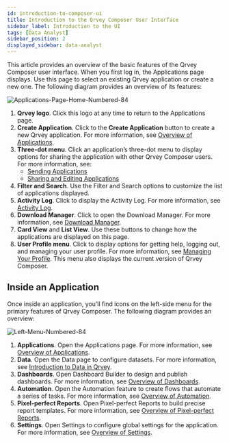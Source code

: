 ```yaml
---
id: introduction-to-composer-ui
title: Introduction to the Qrvey Composer User Interface
sidebar_label: Introduction to the UI
tags: [Data Analyst]
sidebar_position: 2
displayed_sidebar: data-analyst
---
```


This article provides an overview of the basic features of the Qrvey Composer user interface. When you first log in, the Applications page displays. Use this page to select an existing Qrvey application or create a new one. The following diagram provides an overview of its features:


![Applications-Page-Home-Numbered-84](https://s3.amazonaws.com/cdn.qrvey.com/documentation_assets/partner-portal/bulk_uploads/version_84/Applications-Page-Home-Numbered-84.png)

1. **Qrvey logo**. Click this logo at any time to return to the Applications page. 
2. **Create Application**. Click to the **Create Application** button to create a new Qrvey application. For more information, see [Overview of Applications](#inside-an-application).
3. **Three-dot menu**. Click an application’s three-dot menu to display options for sharing the application with other Qrvey Composer users. For more information, see:
   * [Sending Applications](../composer/04-Managing%20Applications/sending-applications.md)
   * [Sharing and Editing Applications](../composer/04-Managing%20Applications/sharing-editing.md) 
4. **Filter and Search**. Use the Filter and Search options to customize the list of applications displayed. 
5. **Activity Log**. Click to display the Activity Log. For more information, see [Activity Log](../composer/04-Managing%20Applications/activity-log.md).
6. **Download Manager**. Click to open the Download Manager. For more information, see [Download Manager](../composer/03-Managing%20Your%20User%20Profile/download-manager.md).
7. **Card View** and **List View**. Use these buttons to change how the applications are displayed on this page.  
8. **User Profile menu**. Click to display options for getting help, logging out, and managing your user profile. For more information, see [Managing Your Profile](../composer/03-Managing%20Your%20User%20Profile/managing-your-profile.md). This menu also displays the current version of Qrvey Composer. 

## Inside an Application
Once inside an application, you’ll find icons on the left-side menu for the primary features of Qrvey Composer. The following diagram provides an overview: 

![Left-Menu-Numbered-84](https://s3.amazonaws.com/cdn.qrvey.com/documentation_assets/partner-portal/bulk_uploads/version_84/Left-Menu-Numbered-84.png)

1. **Applications**. Open the Applications page. For more information, see [Overview of Applications](../composer/04-Managing%20Applications/overview-of-applications.md).
2. **Data**. Open the Data page to configure datasets. For more information, see [Introduction to Data in Qrvey](../composer/05-Working%20with%20Data/introduction-to-data-in-qrvey.md).
3. **Dashboards**. Open Dashboard Builder to design and publish dashboards. For more information, see [Overview of Dashboards](../composer/06-Building%20Dashboards/overview-of-dashboards.md).
4. **Automation**. Open the Automation feature to create flows that automate a series of tasks. For more information, see [Overview of Automation](../composer/09-Automation/overview-of-automation.md).
5. **Pixel-perfect Reports**. Open Pixel-perfect Reports to build precise report templates. For more information, see [Overview of Pixel-perfect Reports](../composer/10-Pixel-perfect%20Reports/overview-of-pixel-perfect-reports.md).
6. **Settings**. Open Settings to configure global settings for the application. For more information, see [Overview of Settings](../composer/11-Configuring%20Settings/overview-of-settings.md).
